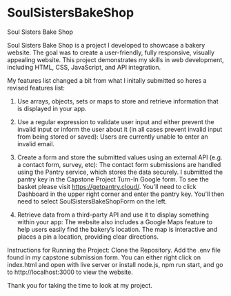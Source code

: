 # SoulSistersBakeShop
Soul Sisters Bake Shop

Soul Sisters Bake Shop is a project I developed to showcase a bakery website. The goal was to create a user-friendly, fully responsive, visually appealing website. This project demonstrates my skills in web development, including HTML, CSS, JavaScript, and API integration.

My features list changed a bit from what I initally submitted so heres a revised features list: 

1. Use arrays, objects, sets or maps to store and retrieve information that is displayed in your app.

2. Use a regular expression to validate user input and either prevent the invalid input or inform the user about it (in all cases prevent invalid input from being stored or saved): Users are currently unable to enter an invalid email. 

3. Create a form and store the submitted values using an external API (e.g. a contact form, survey, etc): The contact form submissions are handled using the Pantry service, which stores the data securely. I submitted the pantry key in the Capstone Project Turn-In Google form. To see the basket please visit https://getpantry.cloud/. You'll need to click Dashboard in the upper right corner and enter the pantry key. You'll then need to select SoulSistersBakeShopForm on the left.

4. Retrieve data from a third-party API and use it to display something within your app: The website also includes a Google Maps feature to help users easily find the bakery’s location. The map is interactive and places a pin a location, providing clear directions.


Instructions for Running the Project:
Clone the Repository. Add the .env file found in my capstone submission form. You can either right click on index.html and open with live server or install node.js, npm run start, and go to http://localhost:3000 to view the website.


Thank you for taking the time to look at my project. 